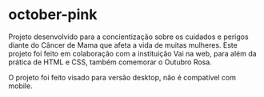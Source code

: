 # october-pink

Projeto desenvolvido para a concientização sobre os cuidados e perigos diante do Câncer de Mama que afeta a vida de muitas mulheres. Este projeto foi feito em colaboração com a instituição Vai na web, para além da prática de HTML e CSS, também comemorar o Outubro Rosa. 

O projeto foi feito visado para versão desktop, não é compatível com mobile.
